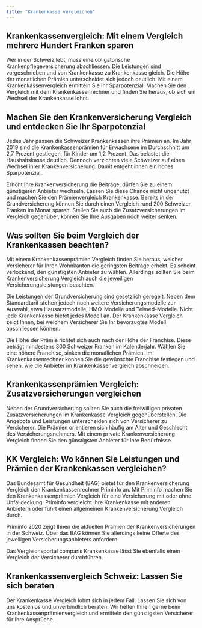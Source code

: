 ```yaml
---
title: "Krankenkasse vergleichen"
---
```


## Krankenkassenvergleich: Mit einem Vergleich mehrere Hundert Franken sparen

Wer in der Schweiz lebt, muss eine obligatorische Krankenpflegeversicherung abschliessen. Die Leistungen sind vorgeschrieben und von Krankenkasse zu Krankenkasse gleich. Die Höhe der monatlichen Prämien unterscheidet sich jedoch deutlich. Mit einem Krankenkassenvergleich ermitteln Sie Ihr Sparpotenzial. Machen Sie den Vergleich mit dem Krankenkassenrechner und finden Sie heraus, ob sich ein Wechsel der Krankenkasse lohnt.

## Machen Sie den Krankenversicherung Vergleich und entdecken Sie Ihr Sparpotenzial

Jedes Jahr passen die Schweizer Krankenkassen ihre Prämien an. Im Jahr 2019 sind die Krankenkassenprämien für Erwachsene im Durchschnitt um 2,7 Prozent gestiegen, für Kinder um 1,2 Prozent. Das belastet die Haushaltskasse deutlich. Dennoch verzichten viele Schweizer auf einen Wechsel ihrer Krankenversicherung. Damit entgeht ihnen ein hohes Sparpotenzial.

Erhöht Ihre Krankenversicherung die Beiträge, dürfen Sie zu einem günstigeren Anbieter wechseln. Lassen Sie diese Chance nicht ungenutzt und machen Sie den Prämienvergleich Krankenkasse. Bereits in der Grundversicherung können Sie durch einen Vergleich rund 200 Schweizer Franken im Monat sparen. Stellen Sie auch die Zusatzversicherungen im Vergleich gegenüber, können Sie Ihre Ausgaben noch weiter senken.

## Was sollten Sie beim Vergleich der Krankenkassen beachten?

Mit einem Krankenkassenprämien Vergleich finden Sie heraus, welcher Versicherer für Ihren Wohnkanton die geringsten Beiträge erhebt. Es scheint verlockend, den günstigsten Anbieter zu wählen. Allerdings sollten Sie beim Krankenversicherung Vergleich auch die jeweiligen Versicherungsleistungen beachten.

Die Leistungen der Grundversicherung sind gesetzlich geregelt. Neben dem Standardtarif stehen jedoch noch weitere Versicherungsmodelle zur Auswahl, etwa Hausarztmodelle, HMO-Modelle und Telmed-Modelle. Nicht jede Krankenkasse bietet jedes Modell an. Der Krankenkasse Vergleich zeigt Ihnen, bei welchem Versicherer Sie Ihr bevorzugtes Modell abschliessen können.

Die Höhe der Prämie richtet sich auch nach der Höhe der Franchise. Diese beträgt mindestens 300 Schweizer Franken im Kalenderjahr. Wählen Sie eine höhere Franchise, sinken die monatlichen Prämien. Im Krankenkassenrechner können Sie die gewünschte Franchise festlegen und sehen, wie die Anbieter im Krankenkassenvergleich abschneiden.

## Krankenkassenprämien Vergleich: Zusatzversicherungen vergleichen

Neben der Grundversicherung sollten Sie auch die freiwilligen privaten Zusatzversicherungen im Krankenkasse Vergleich gegenüberstellen. Die Angebote und Leistungen unterscheiden sich von Versicherer zu Versicherer. Die Prämien orientieren sich häufig am Alter und Geschlecht des Versicherungsnehmers. Mit einem private Krankenversicherung Vergleich finden Sie den günstigsten Anbieter für Ihre Bedürfnisse.

## KK Vergleich: Wo können Sie Leistungen und Prämien der Krankenkassen vergleichen?

Das Bundesamt für Gesundheit (BAG) bietet für den Krankenversicherung Vergleich den Krankenkassenrechner Priminfo an. Mit Priminfo machen Sie den Krankenkassenprämien Vergleich für eine Versicherung mit oder ohne Unfalldeckung. Priminfo vergleicht Ihre Krankenkasse mit anderen Anbietern oder führt einen allgemeinen Krankenversicherung Vergleich durch.

Priminfo 2020 zeigt Ihnen die aktuellen Prämien der Krankenversicherungen in der Schweiz. Über das BAG können Sie allerdings keine Offerte des jeweiligen Versicherungsanbieters anfordern.

Das Vergleichsportal comparis Krankenkasse lässt Sie ebenfalls einen Vergleich der Versicherer durchführen.

## Krankenkassenvergleich Schweiz: Lassen Sie sich beraten

Der Krankenkasse Vergleich lohnt sich in jedem Fall. Lassen Sie sich von uns kostenlos und unverbindlich beraten. Wir helfen Ihnen gerne beim Krankenkassenprämienvergleich und ermitteln den günstigsten Versicherer für Ihre Ansprüche.
